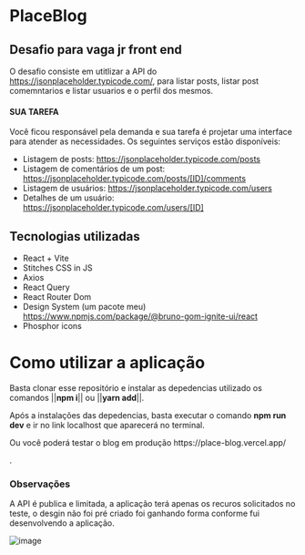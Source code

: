 # PlaceBlog

## Desafio para vaga jr front end

O desafio consiste em utitlizar a API do https://jsonplaceholder.typicode.com/, para listar posts, listar post comemntarios e listar usuarios e o perfil dos mesmos.

#### SUA TAREFA
Você ficou responsável pela demanda e sua tarefa é projetar uma interface para atender as
necessidades. Os seguintes serviços estão disponíveis:
- Listagem de posts: https://jsonplaceholder.typicode.com/posts
- Listagem de comentários de um post: https://jsonplaceholder.typicode.com/posts/[ID]/comments
- Listagem de usuários: https://jsonplaceholder.typicode.com/users
- Detalhes de um usuário: https://jsonplaceholder.typicode.com/users/[ID]

## Tecnologias utilizadas
- React + Vite 
- Stitches CSS in JS
- Axios
- React Query
- React Router Dom
- Design System (um pacote meu) https://www.npmjs.com/package/@bruno-gom-ignite-ui/react
- Phosphor icons

# Como utilizar a aplicação
Basta clonar esse repositório e instalar as depedencias utilizado os comandos ||<b>npm i</b>|| ou ||<b>yarn add</b>||.
<p> Após a instalações das depedencias, basta executar o comando <b>npm run dev</b> e ir no link localhost que aparecerá no terminal.</p>

<p>Ou você poderá testar o blog em produção https://place-blog.vercel.app/ </p>.

### Observações
A API é publica e limitada, a aplicação terá apenas os recuros solicitados no teste, o desgin não foi pré criado foi ganhando forma conforme fui desenvolvendo a aplicação.

![image](https://user-images.githubusercontent.com/63961258/227835083-f83fe4c5-0e9e-4a8c-a87a-0d284d545494.png)
